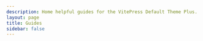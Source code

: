 ```yaml
---
description: Home helpful guides for the VitePress Default Theme Plus.
layout: page
title: Guides
sidebar: false
---
```


<script setup>
import {computed} from 'vue';
import {
  VPLCollectionItems,
  VPLCollectionPage,
  VPLCollectionPageSection,
  VPLCollectionPageTags,
  VPLCollectionPageTitle,
} from '@lando/vitepress-theme-default-plus';
import {useCollection} from '@lando/vitepress-theme-default-plus';

const guides = useCollection('guide');
const posts = useCollection('post');
const {hasItems, selectedTags} = useCollection();

const showGuides = computed(() => hasItems(guides.pages, selectedTags));
const showPosts = computed(() => hasItems(posts.pages, selectedTags));
</script>

<VPLCollectionPage>
  <VPLCollectionPageTitle>
    <template #title>
      ALL THE THINGS!
    </template>
    <template #lead>
      A mix of different collectons all on one page but organized in different sections!
    </template>
  </VPLCollectionPageTitle>

  <VPLCollectionPageTags :tags="selectedTags" />

  <VPLCollectionPageSection v-if="showGuides">
    <template #title>
      Guides
    </template>
    <template #lead>
      Guides are sort of like tutorial adjacent things but with a tighter vibe.
    </template>
    <template #items>
      <VPLCollectionItems
        :items="guides.pages"
        :tags="selectedTags"
      />
    </template>
  </VPLCollectionPageSection>

  <VPLCollectionPageSection v-if="showPosts">
    <template #title>
      Posts
    </template>
    <template #lead>
      Posts are sort of like a <em>hot-mess</em> of free-for-all anything-goes word-vomit pretending to be prose.
    </template>
    <template #items>
      <VPLCollectionItems
        more="date"
        :items="posts.pages"
        :tags="selectedTags"
      />
    </template>
  </VPLCollectionPageSection>
</VPLCollectionPage>
